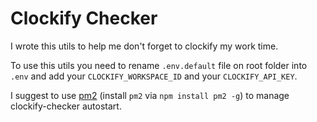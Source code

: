 # Clockify Checker

I wrote this utils to help me don't forget to clockify my work time.

To use this utils you need to rename `.env.default` file on root folder into `.env` and add your `CLOCKIFY_WORKSPACE_ID` and your `CLOCKIFY_API_KEY`.

I suggest to use [pm2](http://pm2.keymetrics.io/) (install `pm2` via `npm install pm2 -g`) to manage clockify-checker autostart.